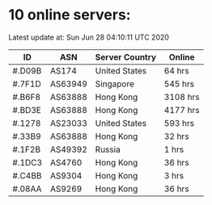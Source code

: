 # 10 online servers:

Latest update at: Sun Jun 28 04:10:11 UTC 2020

| ID | ASN | Server Country | Online |
| -- | --- | -------------- | ------ |
| #.D09B | AS174 | United States | 64 hrs |
| #.7F1D | AS63949 | Singapore | 545 hrs |
| #.B6F8 | AS63888 | Hong Kong | 3108 hrs |
| #.BD3E | AS63888 | Hong Kong | 4177 hrs |
| #.1278 | AS23033 | United States | 593 hrs |
| #.33B9 | AS63888 | Hong Kong | 32 hrs |
| #.1F2B | AS49392 | Russia | 1 hrs |
| #.1DC3 | AS4760 | Hong Kong | 36 hrs |
| #.C4BB | AS9304 | Hong Kong | 3 hrs |
| #.08AA | AS9269 | Hong Kong | 36 hrs |

